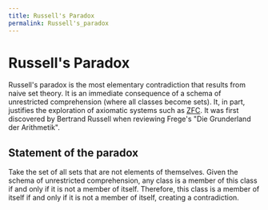 ```yaml
---
title: Russell's Paradox
permalink: Russell's_paradox
---
```

# Russell's Paradox











  
Russell's paradox is the most elementary contradiction that results from
naive set theory. It is an immediate consequence of a schema of
unrestricted comprehension (where all classes become sets). It, in part,
justifies the exploration of axiomatic systems such as
[ZFC](/ZFC "ZFC"). It was
first discovered by Bertrand Russell when reviewing Frege's "Die
Grunderland der Arithmetik".

## Statement of the paradox

Take the set of all sets that are not elements of themselves. Given the
schema of unrestricted comprehension, any class is a member of this
class if and only if it is not a member of itself. Therefore, this class
is a member of itself if and only if it is not a member of itself,
creating a contradiction.


